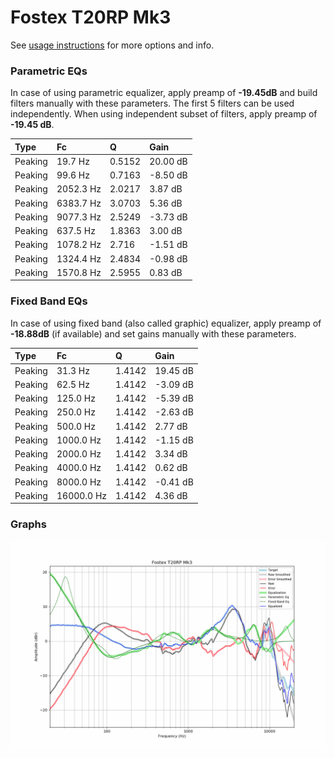 # Fostex T20RP Mk3
See [usage instructions](https://github.com/jaakkopasanen/AutoEq#usage) for more options and info.

### Parametric EQs
In case of using parametric equalizer, apply preamp of **-19.45dB** and build filters manually
with these parameters. The first 5 filters can be used independently.
When using independent subset of filters, apply preamp of **-19.45 dB**.

| Type    | Fc        |      Q | Gain     |
|:--------|:----------|:-------|:---------|
| Peaking | 19.7 Hz   | 0.5152 | 20.00 dB |
| Peaking | 99.6 Hz   | 0.7163 | -8.50 dB |
| Peaking | 2052.3 Hz | 2.0217 | 3.87 dB  |
| Peaking | 6383.7 Hz | 3.0703 | 5.36 dB  |
| Peaking | 9077.3 Hz | 2.5249 | -3.73 dB |
| Peaking | 637.5 Hz  | 1.8363 | 3.00 dB  |
| Peaking | 1078.2 Hz | 2.716  | -1.51 dB |
| Peaking | 1324.4 Hz | 2.4834 | -0.98 dB |
| Peaking | 1570.8 Hz | 2.5955 | 0.83 dB  |

### Fixed Band EQs
In case of using fixed band (also called graphic) equalizer, apply preamp of **-18.88dB**
(if available) and set gains manually with these parameters.

| Type    | Fc         |      Q | Gain     |
|:--------|:-----------|:-------|:---------|
| Peaking | 31.3 Hz    | 1.4142 | 19.45 dB |
| Peaking | 62.5 Hz    | 1.4142 | -3.09 dB |
| Peaking | 125.0 Hz   | 1.4142 | -5.39 dB |
| Peaking | 250.0 Hz   | 1.4142 | -2.63 dB |
| Peaking | 500.0 Hz   | 1.4142 | 2.77 dB  |
| Peaking | 1000.0 Hz  | 1.4142 | -1.15 dB |
| Peaking | 2000.0 Hz  | 1.4142 | 3.34 dB  |
| Peaking | 4000.0 Hz  | 1.4142 | 0.62 dB  |
| Peaking | 8000.0 Hz  | 1.4142 | -0.41 dB |
| Peaking | 16000.0 Hz | 1.4142 | 4.36 dB  |

### Graphs
![](./Fostex%20T20RP%20Mk3.png)